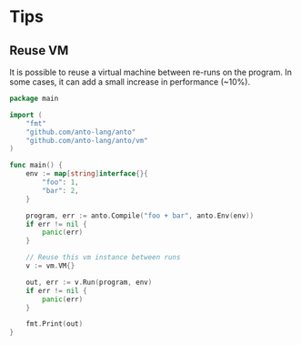 # Tips

## Reuse VM

It is possible to reuse a virtual machine between re-runs on the program.
In some cases, it can add a small increase in performance (~10%).

```go
package main

import (
	"fmt"
	"github.com/anto-lang/anto"
	"github.com/anto-lang/anto/vm"
)

func main() {
	env := map[string]interface{}{
		"foo": 1,
		"bar": 2,
	}

	program, err := anto.Compile("foo + bar", anto.Env(env))
	if err != nil {
		panic(err)
	}

	// Reuse this vm instance between runs
	v := vm.VM{}

	out, err := v.Run(program, env)
	if err != nil {
		panic(err)
	}

	fmt.Print(out)
}
```
